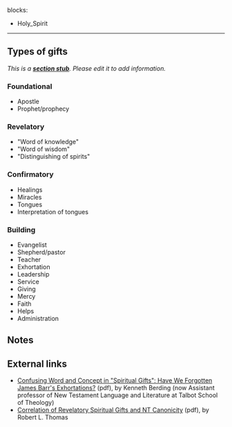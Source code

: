 blocks:
- Holy_Spirit
---
## Types of gifts

*This is a **[section stub](http://www.theopedia.com/Category:Theopedia_sectionstubs "Category:Theopedia sectionstubs")**. Please edit it to add information.*
### Foundational

-   Apostle
-   Prophet/prophecy

### Revelatory

-   "Word of knowledge"
-   "Word of wisdom"
-   "Distinguishing of spirits"

### Confirmatory

-   Healings
-   Miracles
-   Tongues
-   Interpretation of tongues

### Building

-   Evangelist
-   Shepherd/pastor
-   Teacher
-   Exhortation
-   Leadership
-   Service
-   Giving
-   Mercy
-   Faith
-   Helps
-   Administration

## Notes

## External links

-   [Confusing Word and Concept in "Spiritual Gifts": Have We Forgotten James Barr's Exhortations?](http://www.etsjets.org/jets/journal/43/43-1/43-1-pp037-051_JETS.pdf)
    (pdf), by Kenneth Berding (now Assistant professor of New Testament
    Language and Literature at Talbot School of Theology)
-   [Correlation of Revelatory Spiritual Gifts and NT Canonicity](http://www.tms.edu/tmsj/tmsj8a.pdf)
    (pdf), by Robert L. Thomas



